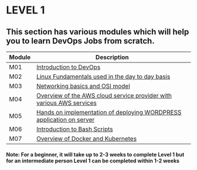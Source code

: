 # LEVEL 1 

## This section has various modules which will help you to learn DevOps Jobs from scratch.
| Module |   Description  |
|---------|----------------|
|  M01    | [Introduction to DevOps ](M1-IntroductionToDevops)  |
|  M02    | [Linux Fundamentals used in the day to day basis ](M2-LinuxFundamentals)  |
|  M03    | [Networking basics and OSI model ](M3-Networking)  |
|  M04    | [Overview of the AWS cloud service provider with various AWS services ](M4-AWSBasics)  |
|  M05    | [Hands on implementation of deploying WORDPRESS application on server ](M5-WebApp2Tier)  |
|  M06    | [Introduction to Bash Scripts ](M6-Bashscripts)  |
|  M07    | [Overview of Docker and Kubernetes   ](M7-Containerization)  |


#### Note: For a beginner, it will take up to 2-3 weeks to complete Level 1 but for an intermediate person Level 1 can be completed within 1-2 weeks  